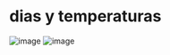 # dias y temperaturas
![image](https://github.com/user-attachments/assets/8822558a-7f4b-4823-9ac7-01e21ed74c0a)
![image](https://github.com/user-attachments/assets/ff47256c-caeb-4aa9-8832-712872b46904)
